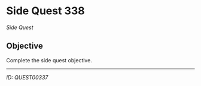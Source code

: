 # Side Quest 338

*Side Quest*

## Objective
Complete the side quest objective.

---
*ID: QUEST00337*